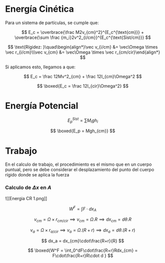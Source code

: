 # Energía Cinética

Para un sistema de partículas, se cumple que:

$$
E_c = \overbrace{\frac M2v_{cm}^2}^{E_c^{\text{cm}}} + \overbrace{\sum \frac {m_i}2v^2_{i/cm}}^{E_c^{\text{Sist/cm}}}
$$

$$
\text{Rígidez: }\quad\begin{align*}\vec v_{i/cm} &= \vec\Omega \times \vec r_{i/cm}\\\vec v_{cm} &= \vec\Omega \times \vec r_{cm/cir}\end{align*}
$$

Si aplicamos esto, llegamos a que:

$$
E_c = \frac 12Mv^2_{cm} + \frac 12I_{cm}\Omega^2
$$

$$
\boxed{E_c = \frac 12I_{cir}\Omega^2}
$$

# Energía Potencial

$$
E_p^{Sist} = \sum M_igh_i
$$

$$
\boxed{E_p = Mgh_{cm}}
$$

# Trabajo

En el calculo de trabajo, el procedimiento es el mismo que en un cuerpo puntual, pero se debe considerar el desplazamiento del punto del cuerpo rígido donde se aplica la fuerza

### Calculo de $\Delta x$ en $A$

![[Energia CR 1.png]]

$$
W^F = \int F\cdot dx_A
$$

$$
v_{cm} = \Omega\times r_{cm/cir} \implies v_{cm} = \Omega.R \implies dx_{cm} = d\theta.R
$$

$$
v_a = \Omega\times r_{a/cir} \implies v_a = \Omega.(R+r) \implies dx_a = d\theta.(R+r)
$$

$$
dx_a = dx_{cm}\cdot\frac{R+r}{R}
$$

$$
\boxed{W^F = \int_0^dF\cdot\frac{R+r}Rdx_{cm} = F\cdot\frac{R+r}R\cdot d }
$$
